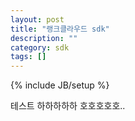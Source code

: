 ```yaml
---
layout: post
title: "랭크클라우드 sdk"
description: ""
category: sdk
tags: []
---
```

{% include JB/setup %}

테스트 하하하하하 호호호호호..

